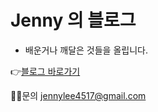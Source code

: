 # Jenny 의 블로그

* 배운거나 깨달은 것들을 올립니다.

👉[블로그 바로가기](https://jennylee4517.github.io)

🙆‍♀️문의 <jennylee4517@gmail.com>
